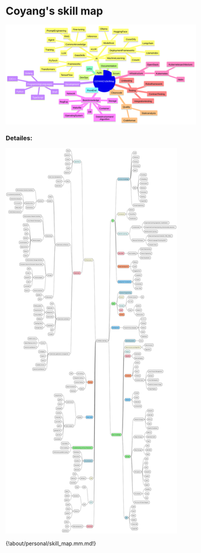 # Coyang's skill map

![](../../images/skillmap/skill_map.mmd.svg)

### Detailes:

![](../../images/skillmap/skill_map.svg)

{!about/personal/skill_map.mm.md!}
